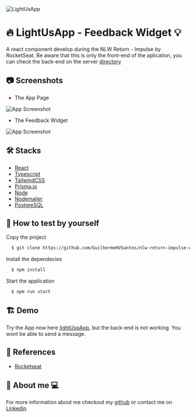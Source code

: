 
![LightUsApp](https://i.ibb.co/ZGJvgBN/logo.jpg)


# 🔥 LightUsApp - Feedback Widget 💡

A react component develop during the NLW Return - Impulse by RocketSeat. Be aware that this is only the front-end of the aplication, you can check the back-end on the server [directory](https://github.com/GuilhermeHVSantos/nlw-return-impulse-server)



## 📷 Screenshots

- The App Page

![App Screenshot](https://i.ibb.co/SPmBH0Z/1.jpg)


- The Feedback Widget

![App Screenshot](https://i.ibb.co/2MRZ62j/2.jpg)



## 🛠️ Stacks

- [React](https://pt-br.reactjs.org/)
- [Typescript](https://www.typescriptlang.org/)
- [TailwindCSS](https://tailwindcss.com/)
- [Prisma.io](https://www.prisma.io/)
- [Node](https://nodejs.org/en/)
- [Nodemailer](https://nodemailer.com/about/)
- [PostgreSQL](https://www.postgresql.org/)


## 🧪 How to test by yourself

Copy the project 

```bash
  $ git clone https://github.com/GuilhermeHVSantos/nlw-return-impulse-web.git
```
    
Install the dependecies  

```bash
  $ npm install
```

Start the application 

```bash
  $ npm run start
```


## 🏗️ Demo

Try the App now here [lightUspApp](https://nlw-return-impulse-web-lightusapp.vercel.app/), but the back-end is not working. You wont be able to send a message.


## 🚀 References

 - [Rocketseat](https://www.rocketseat.com.br/)


## 🧑 About me 💻
For more information about me checkout my [github](https://github.com/GuilhermeHVSantos) or contact me on [Linkedin](https://www.linkedin.com/in/guilhermehvs/)



